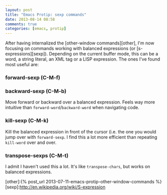 ```yaml
---
layout: post
title: "Emacs Protip: sexp commands"
date: 2013-08-14 08:58
comments: true
categories: [emacs, protip]
---
```


After having internalized the [other-window commands][other], I'm now
focusing on commands working with balanced expressions (or
[s-expressions][sexp]). Depending on the current buffer mode, this can
be a word, a string literal, an XML tag or a LISP expression. The ones
I've found most useful are:

### forward-sexp (C-M-f)
### backward-sexp (C-M-b)

Move forward or backward over a balanced expression. Feels way more
intuitive than `forward-word`/`backward-word` when navigating code.

### kill-sexp (C-M-k)

Kill the balanced expression in front of the cursor (i.e. the one you
would jump over with `forward-sexp`. I find this a lot more efficient
than repeating `kill-word` over and over.

### transpose-sexps (C-M-t)

I admit I haven't used this a lot. It's like `transpose-chars`, but
works on balanced expressions.

[other]:{% post_url 2013-07-11-emacs-protip-other-window-commands %}
[sexp]:http://en.wikipedia.org/wiki/S-expression
